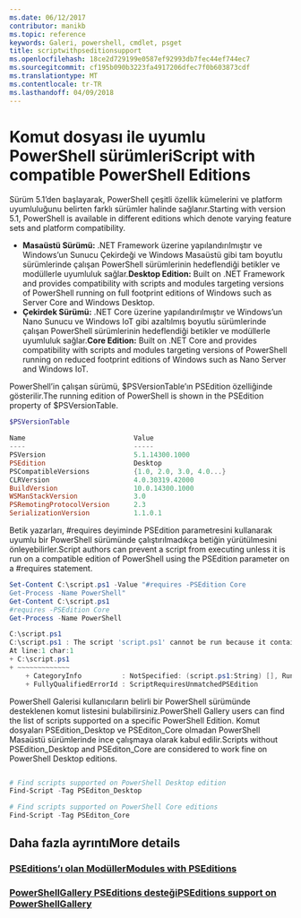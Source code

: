 ```yaml
---
ms.date: 06/12/2017
contributor: manikb
ms.topic: reference
keywords: Galeri, powershell, cmdlet, psget
title: scriptwithpseditionsupport
ms.openlocfilehash: 18ce2d729199e0587ef92993db7fec44ef744ec7
ms.sourcegitcommit: cf195b090b3223fa4917206dfec7f0b603873cdf
ms.translationtype: MT
ms.contentlocale: tr-TR
ms.lasthandoff: 04/09/2018
---
```

# <a name="script-with-compatible-powershell-editions"></a><span data-ttu-id="6730e-103">Komut dosyası ile uyumlu PowerShell sürümleri</span><span class="sxs-lookup"><span data-stu-id="6730e-103">Script with compatible PowerShell Editions</span></span>
<span data-ttu-id="6730e-104">Sürüm 5.1’den başlayarak, PowerShell çeşitli özellik kümelerini ve platform uyumluluğunu belirten farklı sürümler halinde sağlanır.</span><span class="sxs-lookup"><span data-stu-id="6730e-104">Starting with version 5.1, PowerShell is available in different editions which denote varying feature sets and platform compatibility.</span></span>

- <span data-ttu-id="6730e-105">**Masaüstü Sürümü:** .NET Framework üzerine yapılandırılmıştır ve Windows’un Sunucu Çekirdeği ve Windows Masaüstü gibi tam boyutlu sürümlerinde çalışan PowerShell sürümlerinin hedeflendiği betikler ve modüllerle uyumluluk sağlar.</span><span class="sxs-lookup"><span data-stu-id="6730e-105">**Desktop Edition:** Built on .NET Framework and provides compatibility with scripts and modules targeting versions of PowerShell running on full footprint editions of Windows such as Server Core and Windows Desktop.</span></span>
- <span data-ttu-id="6730e-106">**Çekirdek Sürümü:** .NET Core üzerine yapılandırılmıştır ve Windows’un Nano Sunucu ve Windows IoT gibi azaltılmış boyutlu sürümlerinde çalışan PowerShell sürümlerinin hedeflendiği betikler ve modüllerle uyumluluk sağlar.</span><span class="sxs-lookup"><span data-stu-id="6730e-106">**Core Edition:** Built on .NET Core and provides compatibility with scripts and modules targeting versions of PowerShell running on reduced footprint editions of Windows such as Nano Server and Windows IoT.</span></span>

<span data-ttu-id="6730e-107">PowerShell’in çalışan sürümü, $PSVersionTable’ın PSEdition özelliğinde gösterilir.</span><span class="sxs-lookup"><span data-stu-id="6730e-107">The running edition of PowerShell is shown in the PSEdition property of $PSVersionTable.</span></span>
```powershell
$PSVersionTable

Name                           Value
----                           -----
PSVersion                      5.1.14300.1000
PSEdition                      Desktop
PSCompatibleVersions           {1.0, 2.0, 3.0, 4.0...}
CLRVersion                     4.0.30319.42000
BuildVersion                   10.0.14300.1000
WSManStackVersion              3.0
PSRemotingProtocolVersion      2.3
SerializationVersion           1.1.0.1
```

<span data-ttu-id="6730e-108">Betik yazarları, #requires deyiminde PSEdition parametresini kullanarak uyumlu bir PowerShell sürümünde çalıştırılmadıkça betiğin yürütülmesini önleyebilirler.</span><span class="sxs-lookup"><span data-stu-id="6730e-108">Script authors can prevent a script from executing unless it is run on a compatible edition of PowerShell using the PSEdition parameter on a #requires statement.</span></span>
```powershell
Set-Content C:\script.ps1 -Value "#requires -PSEdition Core
Get-Process -Name PowerShell"
Get-Content C:\script.ps1
#requires -PSEdition Core
Get-Process -Name PowerShell

C:\script.ps1
C:\script.ps1 : The script 'script.ps1' cannot be run because it contained a "#requires" statement for PowerShell Core edition. The edition of PowerShell that is required by the script does not match the currently running PowerShell Desktop edition.
At line:1 char:1
+ C:\script.ps1
+ ~~~~~~~~~~~~~
    + CategoryInfo          : NotSpecified: (script.ps1:String) [], RuntimeException
    + FullyQualifiedErrorId : ScriptRequiresUnmatchedPSEdition
```

<span data-ttu-id="6730e-109">PowerShell Galerisi kullanıcıların belirli bir PowerShell sürümünde desteklenen komut listesini bulabilirsiniz.</span><span class="sxs-lookup"><span data-stu-id="6730e-109">PowerShell Gallery users can find the list of scripts supported on a specific PowerShell Edition.</span></span>
<span data-ttu-id="6730e-110">Komut dosyaları PSEdition_Desktop ve PSEditon_Core olmadan PowerShell Masaüstü sürümlerinde ince çalışmaya olarak kabul edilir.</span><span class="sxs-lookup"><span data-stu-id="6730e-110">Scripts without PSEdition_Desktop and PSEditon_Core are considered to work fine on PowerShell Desktop editions.</span></span>

```powershell

# Find scripts supported on PowerShell Desktop edition
Find-Script -Tag PSEditon_Desktop

# Find scripts supported on PowerShell Core editions
Find-Script -Tag PSEditon_Core

```

## <a name="more-details"></a><span data-ttu-id="6730e-111">Daha fazla ayrıntı</span><span class="sxs-lookup"><span data-stu-id="6730e-111">More details</span></span>
### <a name="modules-with-pseditionsmodulemodulewithpseditionsupportmd"></a>[<span data-ttu-id="6730e-112">PSEditions’ı olan Modüller</span><span class="sxs-lookup"><span data-stu-id="6730e-112">Modules with PSEditions</span></span>](../module/modulewithpseditionsupport.md)
### <a name="pseditions-support-on-powershellgallerypsgallerypsgallerypseditionsmd"></a>[<span data-ttu-id="6730e-113">PowerShellGallery PSEditions desteği</span><span class="sxs-lookup"><span data-stu-id="6730e-113">PSEditions support on PowerShellGallery</span></span>](../../psgallery/psgallery_pseditions.md)